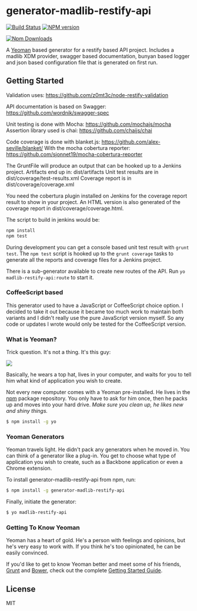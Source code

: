 # generator-madlib-restify-api
[![Build Status](https://travis-ci.org/pvblicltd/generator-madlib-restify-api.svg?branch=master)](https://travis-ci.org/Qwerios/generator-madlib-restify-api)  [![NPM version](https://badge.fury.io/js/generator-madlib-restify-api.png)](http://badge.fury.io/js/generator-madlib-restify-api)

[![Npm Downloads](https://nodei.co/npm/generator-madlib-restify-api.png?downloads=true&stars=true)](https://nodei.co/npm/generator-madlib-restify-api.png?downloads=true&stars=true)

A [Yeoman](http://yeoman.io) based generator for a restify based API project. Includes a madlib XDM provider, swagger based documentation, bunyan based logger and json based configuration file that is generated on first run.


## Getting Started

Validation uses: https://github.com/z0mt3c/node-restify-validation

API documentation is based on Swagger: https://github.com/wordnik/swagger-spec

Unit testing is done with Mocha: https://github.com/mochajs/mocha
Assertion library used is chai: https://github.com/chaijs/chai

Code coverage is done with blanket.js: https://github.com/alex-seville/blanket/
With the mocha cobertura reporter: https://github.com/sjonnet19/mocha-cobertura-reporter

The GruntFile will produce an output that can be hooked up to a Jenkins project.
Artifacts end up in: dist/artifacts
Unit test results are in dist/coverage/test-results.xml
Coverage report is in dist/coverage/coverage.xml

You need the cobertura plugin installed on Jenkins for the coverage report result to show in your project. An HTML version is also generated of the coverage report in dist/coverage/coverage.html.

The script to build in jenkins would be:
```bash
npm install
npm test
```

During development you can get a console based unit test result with `grunt test`. The `npm test` script is hooked up to the `grunt coverage` tasks to generate all the reports and coverage files for a Jenkins project.

There is a sub-generator available to create new routes of the API. Run `yo madlib-restify-api:route` to start it.

### CoffeeScript based

This generator used to have a JavaScript or CoffeeScript choice option. I decided to take it out because it became too much work to maintain both variants and I didn't really use the pure JavaScript version myself. So any code or updates I wrote would only be tested for the CoffeeScript version.

### What is Yeoman?

Trick question. It's not a thing. It's this guy:

![](http://i.imgur.com/JHaAlBJ.png)

Basically, he wears a top hat, lives in your computer, and waits for you to tell him what kind of application you wish to create.

Not every new computer comes with a Yeoman pre-installed. He lives in the [npm](https://npmjs.org) package repository. You only have to ask for him once, then he packs up and moves into your hard drive. *Make sure you clean up, he likes new and shiny things.*

```bash
$ npm install -g yo
```

### Yeoman Generators

Yeoman travels light. He didn't pack any generators when he moved in. You can think of a generator like a plug-in. You get to choose what type of application you wish to create, such as a Backbone application or even a Chrome extension.

To install generator-madlib-restify-api from npm, run:

```bash
$ npm install -g generator-madlib-restify-api
```

Finally, initiate the generator:

```bash
$ yo madlib-restify-api
```

### Getting To Know Yeoman

Yeoman has a heart of gold. He's a person with feelings and opinions, but he's very easy to work with. If you think he's too opinionated, he can be easily convinced.

If you'd like to get to know Yeoman better and meet some of his friends, [Grunt](http://gruntjs.com) and [Bower](http://bower.io), check out the complete [Getting Started Guide](https://github.com/yeoman/yeoman/wiki/Getting-Started).


## License

MIT
